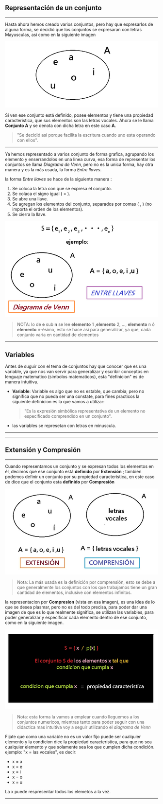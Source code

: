 ## **Representación de un conjunto**
___
Hasta ahora hemos creado varios conjuntos, pero hay que expresarlos de alguna forma, se decídió que los conjuntos se expresaran con letras Mayusculas, asi como en la siguiente imagen 

![imagen](/imagenes/imagen5.jpg)

Si ven ese conjunto está definido, posee elementos y tiene una propiedad caracteristica, que sus elementos son las letras vocales. Ahora se le llama **Conjunto A** y se denota con dicha letra en este caso **A**.

>"Se decidió así porque facilita la escritura cuando uno esta operando con ellos".
---
Ya hemos representado a varios conjunto de forma grafica, agrupando los elemento y enserrandolos en una linea curva, esa forma de representar los conjuntos se llama *Diagrama de Venn*, pero no es la unica forma, hay otra manera y es la más usada, la forma *Entre llaves*.

la forma *Entre llaves* se hace de la siguiente manera :

1. Se coloca la letra con que se expresa el conjunto.
2. Se colaca el signo igual ( = ).
3. Se abre una llave.
4. Se agregan los elementos del conjunto, separados por comas ( , ) (no importa el orden de los elementos).
5. Se cierra la llave.

![](/imagenes/imagen6.jpg)
>NOTA: lo de **e** sub **n** se lee **elemento** 1 ,**elemento** 2, ..., **elemento** n ó **elemento** n-ésimo, esto se hace asi para generalizar, ya que, cada conjunto varia en cantidad de elementos
___

## **Variables**  
Antes de suguir con el tema de conjuntos hay que conocer que es una variable, ya que nos van servir para generalizar y escribir conceptos en lenguaje matematico (simbolos matematicos), esta "definicion" es de manera intuitiva.

- **Variable**: Variable es algo que no es estable, que cambia; pero no significa que no pueda ser una constate, para fines practicos la siguiente definicion es la que vamos a utilizar: 
   >"Es la expresión simbólica representativa de un elemento no especificado comprendido en un conjunto".

- las variables se represetan con letras en minuscula.
___
---
## **Extensión y Compresión** 
---
Cuando representamos un conjunto y se expresan todos los elementos en él, decimos que ese conjunto está **definido** por **Extensión** ; tambien podemos definir un conjunto por su propiedad característica, en este caso de dice que el conjunto esta **definido** por **Compresión**

![](/imagenes/imagen7.jpg)
> Nota: La más usada es la definición por comprensión, esto se debe a que generalmente los conjuntos con los que trabajamos tiene un gran cantidad de elementos, inclusive con elementos infinitos. 

la representacion por **Compresion** (vista en esa imagen), es una idea de lo que se desea plasmar, pero no es del todo precisa, para poder dar una imagen de que es lo que realmente significa, se utilizan las variables, para poder generalizar y especificar cada elemento dentro de ese conjunto, como en la siguiente imagen.

![](/imagenes/imagen7.1.jpg)


> Nota: esta forma la vamos a emplear cuando lleguemos a los conjuntos numericos, mientras tanto para poder seguir con una didactica mas intuitiva voy a seguir utilizando el *diagrama de Venn*

Fijate que como una variable no es un valor fijo puede ser cualquier elemento y la condicion dice la propiedad caracteristica, para que no sea cualquier elemento y que solamente sea los que cumplen dicha condición. ejemplo: "x = las vocales", es decir:

- x = a
- x = e
- x = i
- x = o
- x = u

La x puede respresentar todos los elemetos a la vez. 

___
